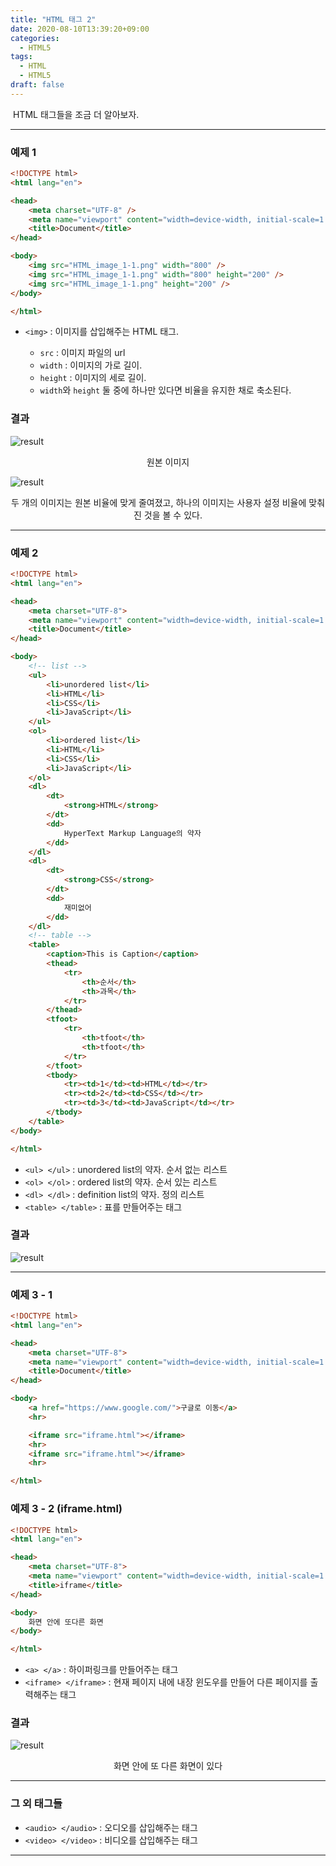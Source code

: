 ```yaml
---
title: "HTML 태그 2"
date: 2020-08-10T13:39:20+09:00
categories:
  - HTML5
tags:
  - HTML
  - HTML5
draft: false
---
```


&nbsp;HTML 태그들을 조금 더 알아보자.

<hr>

### **예제 1**

```html
<!DOCTYPE html>
<html lang="en">

<head>
	<meta charset="UTF-8" />
	<meta name="viewport" content="width=device-width, initial-scale=1.0" />
	<title>Document</title>
</head>

<body>
	<img src="HTML_image_1-1.png" width="800" />
	<img src="HTML_image_1-1.png" width="800" height="200" />
	<img src="HTML_image_1-1.png" height="200" />
</body>

</html>
```

- `<img>` : 이미지를 삽입해주는 HTML 태그.

  - `src` : 이미지 파일의 url
  - `width` : 이미지의 가로 길이.
  - `height` : 이미지의 세로 길이.
  - `width`와 `height` 둘 중에 하나만 있다면 비율을 유지한 채로 축소된다.

### **결과**


![result](/images/2020/08/HTML_image_1-1.png)
<center><figcaption>원본 이미지</figcaption></center>

![result](/images/2020/08/HTML_image_2-1.png)
<center><figcaption>두 개의 이미지는 원본 비율에 맞게 줄여졌고, 하나의 이미지는 사용자 설정 비율에 맞춰진 것을 볼 수 있다.</figcaption></center>

<hr>

### **예제 2**

```html
<!DOCTYPE html>
<html lang="en">

<head>
	<meta charset="UTF-8">
	<meta name="viewport" content="width=device-width, initial-scale=1.0">
	<title>Document</title>
</head>

<body>
	<!-- list -->
	<ul>
		<li>unordered list</li>
		<li>HTML</li>
		<li>CSS</li>
		<li>JavaScript</li>
	</ul>
	<ol>
		<li>ordered list</li>
		<li>HTML</li>
		<li>CSS</li>
		<li>JavaScript</li>
	</ol>
	<dl>
		<dt>
			<strong>HTML</strong>
		</dt>
		<dd>
			HyperText Markup Language의 약자
		</dd>
	</dl>
	<dl>
		<dt>
			<strong>CSS</strong>
		</dt>
		<dd>
			재미없어
		</dd>
	</dl>
	<!-- table -->
	<table>
		<caption>This is Caption</caption>
		<thead>
			<tr>
				<th>순서</th>
				<th>과목</th>
			</tr>
		</thead>
		<tfoot>
			<tr>
				<th>tfoot</th>
				<th>tfoot</th>
			</tr>
		</tfoot>
		<tbody>
			<tr><td>1</td><td>HTML</td></tr>
			<tr><td>2</td><td>CSS</td></tr>
			<tr><td>3</td><td>JavaScript</td></tr>
		</tbody>
	</table>
</body>

</html>
```

- `<ul> </ul>` : unordered list의 약자. 순서 없는 리스트
- `<ol> </ol>` : ordered list의 약자. 순서 있는 리스트
- `<dl> </dl>` : definition list의 약자. 정의 리스트
- `<table> </table>` : 표를 만들어주는 태그

### **결과**

![result](/images/2020/08/HTML_image_2-2.png)

<hr>

### **예제 3 - 1**

```html
<!DOCTYPE html>
<html lang="en">

<head>
	<meta charset="UTF-8">
	<meta name="viewport" content="width=device-width, initial-scale=1.0">
	<title>Document</title>
</head>

<body>
	<a href="https://www.google.com/">구글로 이동</a>
	<hr>

	<iframe src="iframe.html"></iframe>
	<hr>
	<iframe src="iframe.html"></iframe>
	<hr>

</html>
```

### **예제 3 - 2 (iframe.html)**

```html
<!DOCTYPE html>
<html lang="en">

<head>
	<meta charset="UTF-8">
	<meta name="viewport" content="width=device-width, initial-scale=1.0">
	<title>iframe</title>
</head>

<body>
	화면 안에 또다른 화면
</body>

</html>
```

- `<a> </a>` : 하이퍼링크를 만들어주는 태그
- `<iframe> </iframe>` : 현재 페이지 내에 내장 윈도우를 만들어 다른 페이지를 출력해주는 태그

### **결과**

![result](/images/2020/08/HTML_image_2-3.png)
<center><figcaption> 화면 안에 또 다른 화면이 있다</figcaption></center>

<hr>

### **그 외 태그들**

- `<audio> </audio>` : 오디오를 삽입해주는 태그
- `<video> </video>` : 비디오를 삽입해주는 태그

<hr>